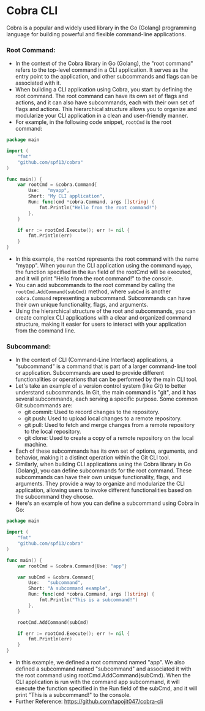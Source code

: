 # Cobra CLI
Cobra is a popular and widely used library in the Go (Golang) programming language for building powerful and flexible command-line applications.

### Root Command:
- In the context of the Cobra library in Go (Golang), the "root command" refers to the top-level command in a CLI application. It serves as the entry point to the application, and other subcommands and flags can be associated with it.
- When building a CLI application using Cobra, you start by defining the root command. The root command can have its own set of flags and actions, and it can also have subcommands, each with their own set of flags and actions. This hierarchical structure allows you to organize and modularize your CLI application in a clean and user-friendly manner.
- For example, in the following code snippet, `rootCmd` is the root command:
```GO
package main

import (
	"fmt"
	"github.com/spf13/cobra"
)

func main() {
	var rootCmd = &cobra.Command{
		Use:   "myapp",
		Short: "My CLI application",
		Run: func(cmd *cobra.Command, args []string) {
			fmt.Println("Hello from the root command!")
		},
	}

	if err := rootCmd.Execute(); err != nil {
		fmt.Println(err)
	}
}
```
- In this example, the `rootCmd` represents the root command with the name "myapp". When you run the CLI application using the command `myapp`, the function specified in the `Run` field of the rootCmd will be executed, and it will print "Hello from the root command!" to the console.
- You can add subcommands to the root command by calling the `rootCmd.AddCommand(subCmd)` method, where `subCmd` is another `cobra.Command` representing a subcommand. Subcommands can have their own unique functionality, flags, and arguments.
- Using the hierarchical structure of the root and subcommands, you can create complex CLI applications with a clear and organized command structure, making it easier for users to interact with your application from the command line.

### Subcommand:
- In the context of CLI (Command-Line Interface) applications, a "subcommand" is a command that is part of a larger command-line tool or application. Subcommands are used to provide different functionalities or operations that can be performed by the main CLI tool.
- Let's take an example of a version control system (like Git) to better understand subcommands. In Git, the main command is "git", and it has several subcommands, each serving a specific purpose. Some common Git subcommands are:
  - git commit: Used to record changes to the repository.
  - git push: Used to upload local changes to a remote repository.
  - git pull: Used to fetch and merge changes from a remote repository to the local repository.
  - git clone: Used to create a copy of a remote repository on the local machine.
- Each of these subcommands has its own set of options, arguments, and behavior, making it a distinct operation within the Git CLI tool.
- Similarly, when building CLI applications using the Cobra library in Go (Golang), you can define subcommands for the root command. These subcommands can have their own unique functionality, flags, and arguments. They provide a way to organize and modularize the CLI application, allowing users to invoke different functionalities based on the subcommand they choose.
- Here's an example of how you can define a subcommand using Cobra in Go:
````GO
package main

import (
	"fmt"
	"github.com/spf13/cobra"
)

func main() {
	var rootCmd = &cobra.Command{Use: "app"}

	var subCmd = &cobra.Command{
		Use:   "subcommand",
		Short: "A subcommand example",
		Run: func(cmd *cobra.Command, args []string) {
			fmt.Println("This is a subcommand!")
		},
	}

	rootCmd.AddCommand(subCmd)

	if err := rootCmd.Execute(); err != nil {
		fmt.Println(err)
	}
}
````
- In this example, we defined a root command named "app". We also defined a subcommand named "subcommand" and associated it with the root command using rootCmd.AddCommand(subCmd). When the CLI application is run with the command app subcommand, it will execute the function specified in the Run field of the subCmd, and it will print "This is a subcommand!" to the console.
- Further Reference: https://github.com/tapojit047/cobra-cli

